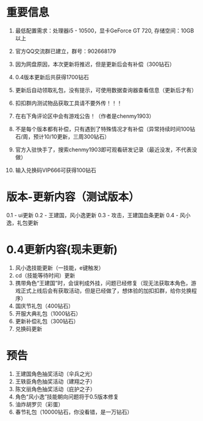 # 重要信息
1. 最低配置需求：处理器i5 - 10500，显卡GeForce GT 720, 存储空间：10GB以上

2. 官方QQ交流群已建立，群号：902668179

3. 因为网盘原因，本次更新将推迟，但是更新后会有补偿（300钻石）

4. 0.4版本更新后共获得1700钻石

5. 更新后自动领取礼包，没有提示，可使用数据查询器查看信息（更新后才有）

6. 扣扣群内测试物品获取工具请不要外传！！！

7. 在右下角评论区中会有游戏公告！（作者是chenmy1903）

8. 不是每个版本都有补偿，只有遇到了特殊情况才有补偿（异常持续时间100钻石/周，预计10/10更新，三周300钻石）

9. 官方入驻快手了，搜索chenmy1903即可观看研发记录（最近没发，不代表没做）

10. 输入兑换码VIP666可获得100钻石

# 版本-更新内容（测试版本）
0.1 - ui更新
0.2 - 王建国，风小逸更新
0.3 - 攻击，王建国血条更新
0.4 - 风小逸，礼包更新

# 0.4更新内容(现未更新)

1. 风小逸技能更新（一技能，e键触发）
2. cd（技能等待时间）更新
3. 携带角色“王建国”时，会误判成外挂，问题已经修复（现无法获取本角色，游戏正式上线后会有获取活动，但是已经做了，想体验的加扣扣群，给你兑换程序）
4. 国庆节礼包（400钻石）
5. 开服大典礼包（1000钻石）
6. 更新补偿礼包（300钻石）
7. 兑换码更新

# 预告

1. 王建国角色抽奖活动（伞兵之光）
2. 王轶臣角色抽奖活动（建翔之子）
3. 陈文丽角色抽奖活动（庇护之子）
4. 角色“风小逸”技能朝向问题将于0.5版本修复
5. 油炸胡罗贝（彩蛋）
6. 春节礼包（10000钻石，你没看错，是一万钻石）


